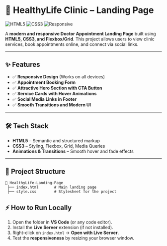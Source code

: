 # 🏥 HealthyLife Clinic – Landing Page

![HTML5](https://img.shields.io/badge/HTML5-orange?logo=html5\&logoColor=white\&style=flat)
![CSS3](https://img.shields.io/badge/CSS3-blue?logo=css3\&logoColor=white\&style=flat)
![Responsive](https://img.shields.io/badge/Responsive-Design-brightgreen?style=flat)

A **modern and responsive Doctor Appointment Landing Page** built using **HTML5, CSS3, and Flexbox/Grid**.
This project allows users to view clinic services, book appointments online, and connect via social links.

---

## ✨ Features

* ✅ **Responsive Design** (Works on all devices)
* ✅ **Appointment Booking Form**
* ✅ **Attractive Hero Section with CTA Button**
* ✅ **Service Cards with Hover Animations**
* ✅ **Social Media Links in Footer**
* ✅ **Smooth Transitions and Modern UI**

---

## 🛠️ Tech Stack

* **HTML5** – Semantic and structured markup
* **CSS3** – Styling, Flexbox, Grid, Media Queries
* **Animations & Transitions** – Smooth hover and fade effects

---

## 📂 Project Structure

```
📁 HealthyLife-Landing-Page
 ├── index.html       # Main landing page
 ├── style.css        # Stylesheet for the project

```
## ⚡ How to Run Locally
1. Open the folder in **VS Code** (or any code editor).
2. Install the **Live Server** extension (if not installed).
3. Right-click on `index.html` → **Open with Live Server**.
4. Test the **responsiveness** by resizing your browser window.


